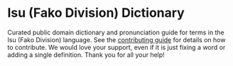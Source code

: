 
# Isu (Fako Division) Dictionary

Curated public domain dictionary and pronunciation guide for terms in the Isu (Fako Division) language. See the [contributing guide](https://github.com/drumworkteam/term/blob/make/.github/contributing.md) for details on how to contribute. We would love your support, even if it is just fixing a word or adding a single definition. Thank you for all your help!